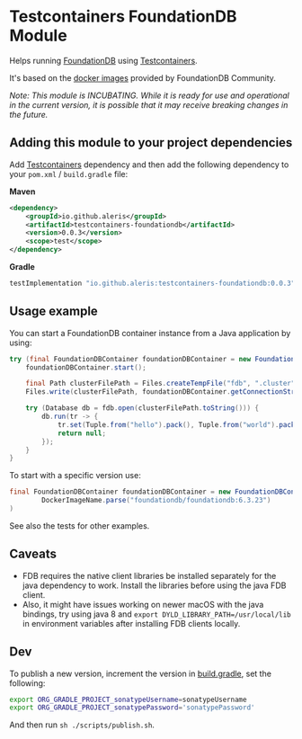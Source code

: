 # Testcontainers FoundationDB Module

Helps running [FoundationDB](https://www.foundationdb.org/) using [Testcontainers](https://www.testcontainers.org/).

It's based on the [docker images](https://hub.docker.com/r/foundationdb/foundationdb) provided by FoundationDB
Community.

_Note: This module is INCUBATING. While it is ready for use and operational in the current version, it is possible that
it may receive breaking changes in the future._


## Adding this module to your project dependencies

Add [Testcontainers](https://www.testcontainers.org/quickstart/junit_5_quickstart/) dependency and then add the 
following dependency to your `pom.xml` / `build.gradle` file:

**Maven**
```xml
<dependency>
    <groupId>io.github.aleris</groupId>
    <artifactId>testcontainers-foundationdb</artifactId>
    <version>0.0.3</version>
    <scope>test</scope>
</dependency>
```

**Gradle**
```groovy
testImplementation "io.github.aleris:testcontainers-foundationdb:0.0.3"
```

## Usage example

You can start a FoundationDB container instance from a Java application by using:

```java
try (final FoundationDBContainer foundationDBContainer = new FoundationDBContainer()) {
    foundationDBContainer.start();

    final Path clusterFilePath = Files.createTempFile("fdb", ".cluster");
    Files.write(clusterFilePath, foundationDBContainer.getConnectionString().getBytes(StandardCharsets.UTF_8));

    try (Database db = fdb.open(clusterFilePath.toString())) {
        db.run(tr -> {
            tr.set(Tuple.from("hello").pack(), Tuple.from("world").pack());
            return null;
        });
    }
}
```

To start with a specific version use:

```java
final FoundationDBContainer foundationDBContainer = new FoundationDBContainer(
        DockerImageName.parse("foundationdb/foundationdb:6.3.23")
)
```

See also the tests for other examples.

## Caveats

- FDB requires the native client libraries be installed separately for the java dependency to work. Install the
  libraries before using the java FDB client.
- Also, it might have issues working on newer macOS with the java bindings, try using java 8 and
  `export DYLD_LIBRARY_PATH=/usr/local/lib` in environment variables after installing FDB clients locally.

## Dev

To publish a new version, increment the version in [build.gradle](./build.gradle), set the following:

```sh
export ORG_GRADLE_PROJECT_sonatypeUsername=sonatypeUsername
export ORG_GRADLE_PROJECT_sonatypePassword='sonatypePassword'
```

And then run `sh ./scripts/publish.sh`.
